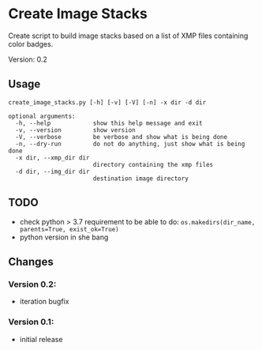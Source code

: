 # Create Image Stacks
Create script to build image stacks based on a list of XMP files containing color badges.

Version: 0.2

## Usage

```
create_image_stacks.py [-h] [-v] [-V] [-n] -x dir -d dir

optional arguments:
  -h, --help            show this help message and exit
  -v, --version         show version
  -V, --verbose         be verbose and show what is being done
  -n, --dry-run         do not do anything, just show what is being done
  -x dir, --xmp_dir dir
                        directory containing the xmp files
  -d dir, --img_dir dir
                        destination image directory
```

## TODO
- check python > 3.7 requirement to be able to do: `os.makedirs(dir_name, parents=True, exist_ok=True)`
- python version in she bang

## Changes

### Version 0.2:
- iteration bugfix

### Version 0.1:
- initial release
